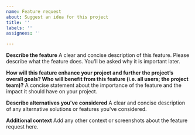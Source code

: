 ```yaml
---
name: Feature request
about: Suggest an idea for this project
title: ''
labels: ''
assignees: ''

---
```


**Describe the feature**
A clear and concise description of this feature. Please describe what the feature does. You’ll be asked why it is important later.

**How will this feature enhance your project and further the project’s overall goals? Who will benefit from this feature (i.e. all users; the project team)?**
A concise statement about the importance of the feature and the impact it should have on your project.

**Describe alternatives you've considered**
A clear and concise description of any alternative solutions or features you've considered.

**Additional context**
Add any other context or screenshots about the feature request here.
